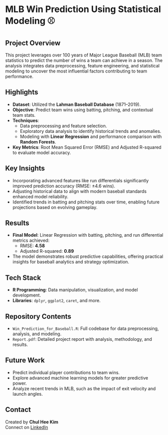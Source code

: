 # **MLB Win Prediction Using Statistical Modeling** ⚾

## **Project Overview**
This project leverages over 100 years of Major League Baseball (MLB) team statistics to predict the number of wins a team can achieve in a season. The analysis integrates data preprocessing, feature engineering, and statistical modeling to uncover the most influential factors contributing to team performance.

## **Highlights**
- **Dataset**: Utilized the **Lahman Baseball Database** (1871–2019).
- **Objective**: Predict team wins using batting, pitching, and contextual team stats.
- **Techniques**: 
  - Data preprocessing and feature selection.
  - Exploratory data analysis to identify historical trends and anomalies.
  - Modeling with **Linear Regression** and performance comparison with **Random Forests**.
- **Key Metrics**: Root Mean Squared Error (RMSE) and Adjusted R-squared to evaluate model accuracy.

## **Key Insights**
- Incorporating advanced features like run differentials significantly improved prediction accuracy (RMSE: ±4.6 wins).
- Adjusting historical data to align with modern baseball standards enhanced model reliability.
- Identified trends in batting and pitching stats over time, enabling future projections based on evolving gameplay.

## **Results**
- **Final Model**: Linear Regression with batting, pitching, and run differential metrics achieved:
  - RMSE: **4.58**
  - Adjusted R-squared: **0.89**
- The model demonstrates robust predictive capabilities, offering practical insights for baseball analytics and strategy optimization.

## **Tech Stack**
- **R Programming**: Data manipulation, visualization, and model development.
- **Libraries**: `dplyr`, `ggplot2`, `caret`, and more.

## **Repository Contents**
- `Win_Prediction_for_Baseball.R`: Full codebase for data preprocessing, analysis, and modeling.
- `Report.pdf`: Detailed project report with analysis, methodology, and results.

## **Future Work**
- Predict individual player contributions to team wins.
- Explore advanced machine learning models for greater predictive power.
- Analyze recent trends in MLB, such as the impact of exit velocity and launch angles.

## **Contact**
Created by **Chul Hee Kim**  
Connect on [LinkedIn](https://linkedin.com/in/your-profile)  

